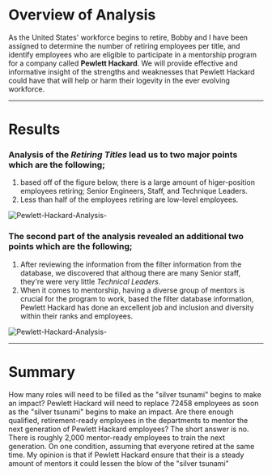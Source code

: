 

# Overview of Analysis #
As the United States' workforce begins to retire, Bobby and I have been assigned to determine the number of retiring employees per title, and identify employees who are eligible to participate in a mentorship program for a company called **Pewlett Hackard**. We will provide effective and informative insight of the strengths and weaknesses that Pewlett Hackard could have that will help or harm their logevity in the ever evolving workforce. 

------------------------------------------------------------------------------------------------------------------------------------------------------------------------
# Results #
### Analysis of the *Retiring Titles* lead us to two major points which are the following; ###
  1. based off of the figure below, there is a large amount of higer-position employees retiring; Senior Engineers, Staff, and Technique Leaders.
  2. Less than half of the employees retiring are low-level employees.
 
 ![Pewlett-Hackard-Analysis-](https://github.com/Aszeal/Pewlett-Hackard-Analysis-/blob/main/Analysis/Screenshot%20(83).png)
 
### The second part of the analysis revealed an additional two points which are the following; ###
  1. After reviewing the information from the filter information from the database, we discovered that althoug there are many Senior staff, they're were very little  *Technical Leaders*.
  2. When it comes to mentorship, having a diverse group of mentors is crucial for the program to work, based the filter database information, Pewlett Hackard has done     an excellent job and inclusion and diversity within their ranks and employees.



![Pewlett-Hackard-Analysis-](https://github.com/Aszeal/Pewlett-Hackard-Analysis-/blob/main/Analysis/Screenshot%20(84).png)

-----------------------------------------------------------------------------------------------------------------------------------------------------------------------
# Summary # 

How many roles will need to be filled as the "silver tsunami" begins to make an impact?
Pewlett Hackard will need to replace 72458 employees as soon as the "silver tsunami" begins to make an impact.
Are there enough qualified, retirement-ready employees in the departments to mentor the next generation of Pewlett Hackard employees?
The short answer is no. There is roughly 2,000 mentor-ready employees to train the next generation. On one condition, assuming that everyone retired at the same time. My opinion is that if Pewlett Hackard ensure that their is a steady amount of mentors it could lessen the blow of the "silver tsunami"

